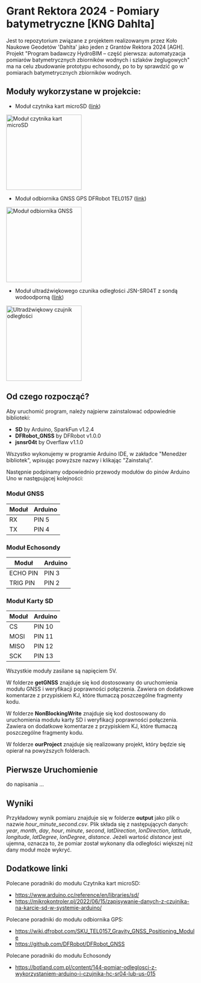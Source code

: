# Grant Rektora 2024 - Pomiary batymetryczne [KNG Dahlta]

Jest to repozytorium związane z projektem realizowanym przez Koło Naukowe Geodetów 'Dahlta' jako jeden z Grantów Rektora 2024 [AGH]. Projekt "Program badawczy HydroBIM – część pierwsza: automatyzacja pomiarów batymetrycznych zbiorników wodnych i szlaków żeglugowych" ma na celu zbudowanie prototypu echosondy, po to by sprawdzić go w pomiarach batymetrycznych zbiorników wodnych.

## Moduły wykorzystane w projekcie:
- Moduł czytnika kart microSD ([link](https://botland.com.pl/akcesoria-do-kart-pamieci/8230-modul-czytnika-kart-microsd-5904422311278.html?cd=18298825138&ad=&kd=&gad_source=1&gclid=Cj0KCQjw4MSzBhC8ARIsAPFOuyV3e0OKvE2_MWXHbHzuE3z-97jvh5oQhjkQfZgNQd0Qb-kYaUrYY7caAhA6EALw_wcB)) 

<img src="![modul-czytnika-kart-microsd](https://github.com/szymonzarosa/Echosonda-GrantRektora-KNG_Dahlta/assets/173694204/d6dedc90-ff2a-433d-b4b9-6081e24ce8fd)
p" alt="Moduł czytnika kart microSD" width="200" height="200">

- Moduł odbiornika GNSS GPS DFRobot TEL0157 ([link](https://botland.com.pl/moduly-gps/22671-gravity-modul-odbiornika-gnss-gps-beidou-i2cuart-dfrobot-tel0157-6959420923199.html?cd=18298825651&ad=&kd=&gad_source=1&gclid=Cj0KCQjw4MSzBhC8ARIsAPFOuyVK5DkbfYtcIf9Kkr6AhN3Mr3t-RRxih82mm45TOmbRo41qDEjdA6waAuWuEALw_wcB)) 

<img src="![gravity-modul-odbiornika-gnss-gps-beidou-i2cuart-dfrobot-tel0157](https://github.com/szymonzarosa/Echosonda-GrantRektora-KNG_Dahlta/assets/173694204/552cb718-d298-41c3-9363-cafaa5b204a4)" alt="Moduł odbiornika GNSS" width="200" height="200">

- Moduł ultradźwiękowego czunika odległości JSN-SR04T z sondą wodoodporną ([link](https://botland.com.pl/ultradzwiekowe-czujniki-odleglosci/7266-ultradzwiekowy-czujnik-odleglosci-jsn-sr04t-20-450cm-z-sonda-wodoodporna-5904422310066.html)) 

<img src="![ultradzwiekowy-czujnik-odleglosci-jsn-sr04t-20-450cm-z-sonda-wodoodporna](https://github.com/szymonzarosa/Echosonda-GrantRektora-KNG_Dahlta/assets/173694204/2a8c9be3-6a25-428c-af80-6ed9cab2a954)
" alt="Ultradźwiękowy czujnik odległości" width="200" height="200">

## Od czego rozpocząć?

Aby uruchomić program, należy najpierw zainstalować odpowiednie biblioteki:

- **SD** by Arduino, SparkFun v1.2.4
- **DFRobot_GNSS** by DFRobot v1.0.0
- **jsnsr04t** by Overflaw v1.1.0

Wszystko wykonujemy w programie Arduino IDE, w zakładce "Menedżer bibliotek", wpisując powyższe nazwy i klikając "Zainstaluj".

Następnie podpinamy odpowiednio przewody modułów do pinów Arduino Uno w następującej kolejności:

### Moduł GNSS

|   Moduł   |  Arduino  |
|-----------|-----------|
|    RX     |   PIN 5   |
|    TX     |   PIN 4   |

### Moduł Echosondy

|   Moduł   |  Arduino  |
|-----------|-----------|
|  ECHO PIN |   PIN 3   |
|  TRIG PIN |   PIN 2   |

### Moduł Karty SD

|   Moduł   |  Arduino  |
|-----------|-----------|
|    CS     |   PIN 10  |
|   MOSI    |   PIN 11  |
|   MISO    |   PIN 12  |
|    SCK    |   PIN 13  |

Wszystkie moduły zasilane są napięciem 5V.

W folderze **getGNSS** znajduje się kod dostosowany do uruchomienia modułu GNSS i weryfikacji poprawności połączenia. Zawiera on dodatkowe komentarze z przypiskiem KJ, które tłumaczą poszczególne fragmenty kodu.

W folderze **NonBlockingWrite** znajduje się kod dostosowany do uruchomienia modułu karty SD i weryfikacji poprawności połączenia. Zawiera on dodatkowe komentarze z przypiskiem KJ, które tłumaczą poszczególne fragmenty kodu.

W folderze **ourProject** znajduje się realizowany projekt, który będzie się opierał na powyższych folderach. 

## Pierwsze Uruchomienie

do napisania ...

## Wyniki

Przykładowy wynik pomiaru znajduje się w folderze **output** jako plik o nazwie *hour_minute_second.csv*. Plik składa się z następujących danych: *year*, *month*, *day*, *hour*, *minute*, *second*, *latDirection*, *lonDirection*, *latitude*, *longitude*, *latDegree*, *lonDegree*, *distance*. Jeżeli wartość *distance* jest ujemna, oznacza to, że pomiar został wykonany dla odległości większej niż dany moduł może wykryć.

## Dodatkowe linki

Polecane poradniki do modułu Czytnika kart microSD:
- https://www.arduino.cc/reference/en/libraries/sd/
- https://mikrokontroler.pl/2022/06/15/zapisywanie-danych-z-czujnika-na-karcie-sd-w-systemie-arduino/

Polecane poradniki do modułu odbiornika GPS:
- https://wiki.dfrobot.com/SKU_TEL0157_Gravity_GNSS_Positioning_Module
- https://github.com/DFRobot/DFRobot_GNSS

Polecane poradniki do modułu Echosondy
- https://botland.com.pl/content/144-pomiar-odleglosci-z-wykorzystaniem-arduino-i-czujnika-hc-sr04-lub-us-015

